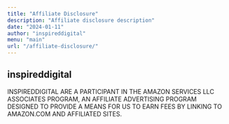 ```yaml
---
title: "Affiliate Disclosure"
description: "Affiliate disclosure description"
date: "2024-01-11"
author: "inspireddigital"
menu: "main"
url: "/affiliate-disclosure/"
---
```


## inspireddigital

INSPIREDDIGITAL ARE A PARTICIPANT IN THE AMAZON SERVICES LLC ASSOCIATES PROGRAM, AN AFFILIATE ADVERTISING PROGRAM DESIGNED TO PROVIDE A MEANS FOR US TO EARN FEES BY LINKING TO AMAZON.COM AND AFFILIATED SITES.
